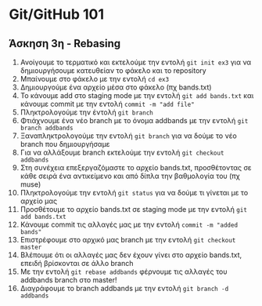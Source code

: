 # Git/GitHub 101
## Άσκηση 3η - Rebasing

1. Ανοίγουμε το τερματικό και εκτελούμε την εντολή `git init ex3` για να δημιουργήσουμε κατευθείαν το φάκελο και το repository
2. Μπαίνουμε στο φάκελο με την εντολή `cd ex3`
3. Δημιουργούμε ένα αρχείο μέσα στο φάκελο (πχ bands.txt)
4. Το κάνουμε add στο staging mode με την εντολή `git add bands.txt` και κάνουμε commit με την εντολή `commit -m "add file"`
5. Πληκτρολογούμε την έντολή `git branch`
6. Φτιάχνουμε ένα νέο branch με το όνομα addbands με την εντολή `git branch addbands`
7. Ξαναπληκτρολογούμε την εντολή `git branch` για να δούμε το νέο branch που δημιουργήσαμε
8. Για να αλλάξουμε branch εκτελούμε την εντολή `git checkout addbands`
9. Στη συνέχεια επεξεργαζόμαστε το αρχείο bands.txt, προσθέτοντας σε κάθε σειρά ένα αντικείμενο και από δίπλα την βαθμολογία του (πχ muse)
10. Πληκτρολογούμε την εντολή `git status` για να δούμε τι γίνεται με το αρχείο μας
11. Προσθέτουμε το αρχείο bands.txt σε staging mode με την εντολή `git add bands.txt`
12. Κάνουμε commit τις αλλαγές μας με την εντολή `commit -m "added bands"`
13. Επιστρέφουμε στο αρχικό μας branch με την εντολή `git checkout master`
14. Βλέπουμε ότι οι αλλαγές μας δεν έχουν γίνει στο αρχείο bands.txt, επειδή βρίσκονται σε άλλο branch
15. Με την εντολή `git rebase addbands` φέρνουμε τις αλλαγές του addbands branch στο master!
16. Διαγράφουμε το branch addbands με την εντολή `git branch -d addbands`
